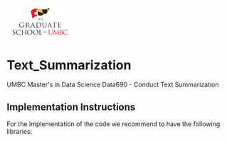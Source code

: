 <img src="Images/UMBC_Graduate_School.jpg" width="150">

# Text_Summarization
UMBC Master's in Data Science Data690 - Conduct Text Summarization 

## Implementation Instructions
For the Implementation of the code we recommend to have the following libraries:

